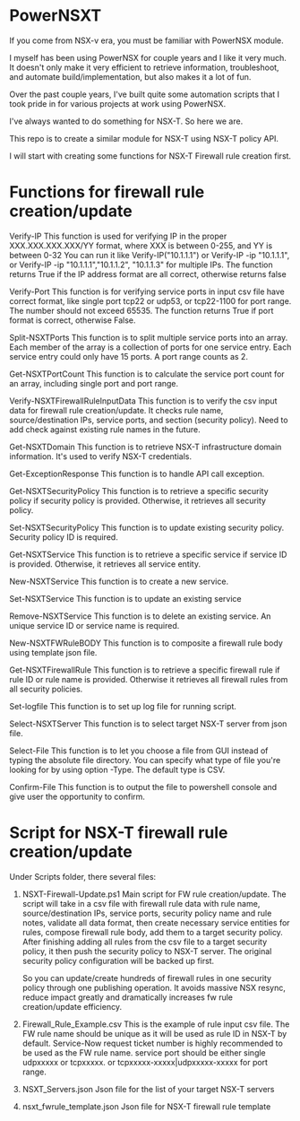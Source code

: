 # PowerNSXT
If you come from NSX-v era, you must be familiar with PowerNSX module. 

I myself has been using PowerNSX for couple years and I like it very much. It doesn't only make it very efficient to retrieve information, troubleshoot, and automate build/implementation, but also makes it a lot of fun. 

Over the past couple years, I've built quite some automation scripts that I took pride in for various projects at work using PowerNSX. 

I've always wanted to do something for NSX-T. So here we are. 

This repo is to create a similar module for NSX-T using NSX-T policy API.

I will start with creating some functions for NSX-T Firewall rule creation first. 

# Functions for firewall rule creation/update
Verify-IP
    This function is used for verifying IP in the proper XXX.XXX.XXX.XXX/YY format, where XXX is between 0-255, and YY is between 0-32
    You can run it like Verify-IP("10.1.1.1") or Verify-IP -ip "10.1.1.1", or Verify-IP -ip "10.1.1.1","10.1.1.2", "10.1.1.3" for multiple IPs.
    The function returns True if the IP address format are all correct, otherwise returns false

Verify-Port
    This function is for verifying service ports in input csv file have correct format, like single port tcp22 or udp53, or tcp22-1100 for port range. The number should not exceed 65535.
    The function returns True if port format is correct, otherwise False.

Split-NSXTPorts
    This function is to split multiple service ports into an array. Each member of the array is a collection of ports for one service entry. Each service entry could only have 15 ports. A port range counts as 2.

Get-NSXTPortCount
    This function is to calculate the service port count for an array, including single port and port range. 

Verify-NSXTFirewallRuleInputData
    This function is to verify the csv input data for firewall rule creation/update. It checks rule name, source/destination IPs, service ports, and section (security policy).
    Need to add check against existing rule names in the future.

Get-NSXTDomain
    This function is to retrieve NSX-T infrastructure domain information. It's used to verify NSX-T credentials.

Get-ExceptionResponse
    This function is to handle API call exception. 

Get-NSXTSecurityPolicy
    This function is to retrieve a specific security policy if security policy is provided. Otherwise, it retrieves all security policy. 

Set-NSXTSecurityPolicy
    This function is to update existing security policy. Security policy ID is required. 

Get-NSXTService
    This function is to retrieve a specific service if service ID is provided. Otherwise, it retrieves all service entity.

New-NSXTService
    This function is to create a new service.

Set-NSXTService
    This function is to update an existing service

Remove-NSXTService
    This function is to delete an existing service. An unique service ID or service name is required. 

New-NSXTFWRuleBODY
    This function is to composite a firewall rule body using template json file.

Get-NSXTFirewallRule
    This function is to retrieve a specific firewall rule if rule ID or rule name is provided. Otherwise it retrieves all firewall rules from all security policies. 

Set-logfile
    This function is to set up log file for running script.

Select-NSXTServer
    This function is to select target NSX-T server from json file.

Select-File
    This function is to let you choose a file from GUI instead of typing the absolute file directory. You can specify what type of file you're looking for by using option -Type. The default type is CSV.

Confirm-File
    This function is to output the file to powershell console and give user the opportunity to confirm. 


# Script for NSX-T firewall rule creation/update
Under Scripts folder, there several files:
1. NSXT-Firewall-Update.ps1
    Main script for FW rule creation/update. The script will take in a csv file with firewall rule data with rule name, source/destination IPs, service ports, security policy name and rule notes, validate all data format, then create necessary service entities for rules, compose firewall rule body, add them to a target security policy. After finishing adding all rules from the csv file to a target security policy, it then push the security policy to NSX-T server. The original security policy configuration will be backed up first. 

    So you can update/create hundreds of firewall rules in one security policy through one publishing operation. It avoids massive NSX resync, reduce impact greatly and dramatically increases fw rule creation/update efficiency.

2. Firewall_Rule_Example.csv
    This is the example of rule input csv file.  The FW rule name should be unique as it will be used as rule ID in NSX-T by default. Service-Now request ticket number is highly recommended to be used as the FW rule name.
    service port should be either single udpxxxxx or tcpxxxxx. or tcpxxxxx-xxxxx|udpxxxxx-xxxxx for port range.

3. NSXT_Servers.json
    Json file for the list of your target NSX-T servers

4. nsxt_fwrule_template.json
    Json file for NSX-T firewall rule template

